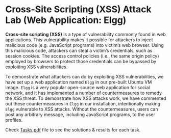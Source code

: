 # Cross-Site Scripting (XSS) Attack Lab (Web Application: Elgg)

**Cross-site scripting (XSS)** is a type of vulnerability commonly found in web applications. This vulnerability makes it possible for attackers to inject malicious code (e.g. JavaScript programs) into victim’s web browser. Using this malicious code, attackers can steal a victim’s credentials, such as session cookies. The access control policies (i.e., the same origin policy) employed by browsers to protect those credentials can be bypassed by exploiting XSS vulnerabilities.

To demonstrate what attackers can do by exploiting XSS vulnerabilities, we have set up a web application named `Elgg` in our pre-built Ubuntu VM image. `Elgg` is a very popular open-source web application for social network, and it has implemented a number of countermeasures to remedy the XSS threat. To demonstrate how XSS attacks work, we have commented out these countermeasures in `Elgg` in our installation, intentionally making `Elgg` vulnerable to XSS attacks. Without the countermeasures, users can post any arbitrary message, including JavaScript programs, to the user profiles.

Check [Tasks.pdf](/9-Cross-Site-Scripting-(XSS)/Tasks.pdf) file to see the solutions & results for each task.
